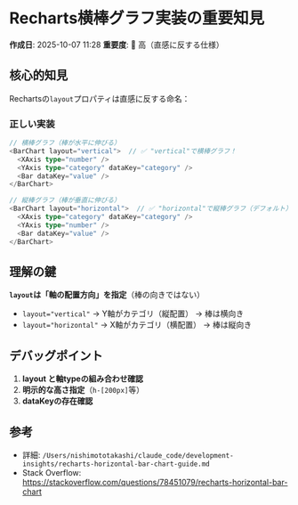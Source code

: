 # Recharts横棒グラフ実装の重要知見

**作成日**: 2025-10-07 11:28
**重要度**: 🔴 高（直感に反する仕様）

## 核心的知見

Rechartsの`layout`プロパティは直感に反する命名：

### 正しい実装
```typescript
// 横棒グラフ（棒が水平に伸びる）
<BarChart layout="vertical">  // ✅ "vertical"で横棒グラフ！
  <XAxis type="number" />
  <YAxis type="category" dataKey="category" />
  <Bar dataKey="value" />
</BarChart>

// 縦棒グラフ（棒が垂直に伸びる）
<BarChart layout="horizontal">  // ✅ "horizontal"で縦棒グラフ（デフォルト）
  <XAxis type="category" dataKey="category" />
  <YAxis type="number" />
  <Bar dataKey="value" />
</BarChart>
```

## 理解の鍵

**`layout`は「軸の配置方向」を指定**（棒の向きではない）

- `layout="vertical"` → Y軸がカテゴリ（縦配置） → 棒は横向き
- `layout="horizontal"` → X軸がカテゴリ（横配置） → 棒は縦向き

## デバッグポイント

1. **layout と軸typeの組み合わせ確認**
2. **明示的な高さ指定**（`h-[200px]`等）
3. **dataKeyの存在確認**

## 参考
- 詳細: `/Users/nishimototakashi/claude_code/development-insights/recharts-horizontal-bar-chart-guide.md`
- Stack Overflow: https://stackoverflow.com/questions/78451079/recharts-horizontal-bar-chart
